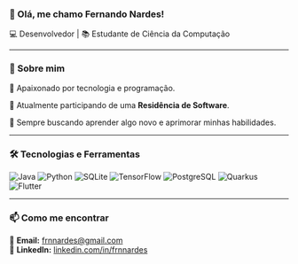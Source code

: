 ### 👋 Olá, me chamo Fernando Nardes!

💻 Desenvolvedor | 📚 Estudante de Ciência da Computação

---

### 🚀 Sobre mim

🎯 Apaixonado por tecnologia e programação.

📌 Atualmente participando de uma **Residência de Software**.

🌱 Sempre buscando aprender algo novo e aprimorar minhas habilidades.

---

### 🛠️ Tecnologias e Ferramentas

![Java](https://img.shields.io/badge/Java-%23ED8B00.svg?style=for-the-badge&logo=java&logoColor=white)
![Python](https://img.shields.io/badge/Python-3670A0?style=for-the-badge&logo=python&logoColor=white)
![SQLite](https://img.shields.io/badge/SQLite-%23003B57.svg?style=for-the-badge&logo=sqlite&logoColor=white)
![TensorFlow](https://img.shields.io/badge/TensorFlow-FF6F00?style=for-the-badge&logo=tensorflow&logoColor=white)
![PostgreSQL](https://img.shields.io/badge/PostgreSQL-316192?style=for-the-badge&logo=postgresql&logoColor=white)
![Quarkus](https://img.shields.io/badge/Quarkus-000000?style=for-the-badge&logo=quarkus)
![Flutter](https://img.shields.io/badge/Flutter-02569B?style=for-the-badge&logo=flutter&logoColor=white)


---

### 📫 Como me encontrar

📩 **Email:** [frnnardes@gmail.com](mailto:frnnardes@gmail.com)  
💼 **LinkedIn:** [linkedin.com/in/frnnardes](https://www.linkedin.com/in/frnnardes/)  
